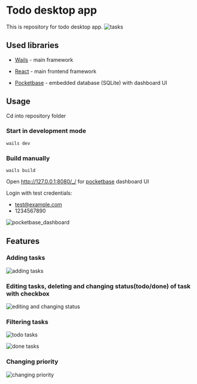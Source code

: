 # Todo desktop app

This is repository for todo desktop app.
![tasks](https://i.imgur.com/uijx20Q.png)

## Used libraries

-  [Wails](https://github.com/wailsapp/wails) - main framework

-  [React](https://github.com/facebook/react) - main frontend framework

-  [Pocketbase](https://github.com/pocketbase/pocketbase) - embedded database (SQLite) with dashboard UI

## Usage

Cd into repository folder

### Start in development mode

```
wails dev
```

### Build manually
```
wails build
```

Open http://127.0.0.1:8080/_/ for [pocketbase](https://github.com/pocketbase/pocketbase) dashboard UI

Login with test credentials:
- test@example.com
- 1234567890

![pocketbase_dashboard](https://i.imgur.com/MQJsi8q.png)

## Features

### Adding tasks

![adding tasks](https://i.imgur.com/c1siGHi.png)

### Editing tasks, deleting and changing status(todo/done) of task with checkbox

![editing and changing status](https://i.imgur.com/W32MosH.png)

### Filtering tasks
![todo tasks](https://i.imgur.com/LJOeF88.png)

![done tasks](https://i.imgur.com/jBZ6bfo.png)

### Changing priority
![changing priority](https://i.imgur.com/dhoF9Oe.png)
